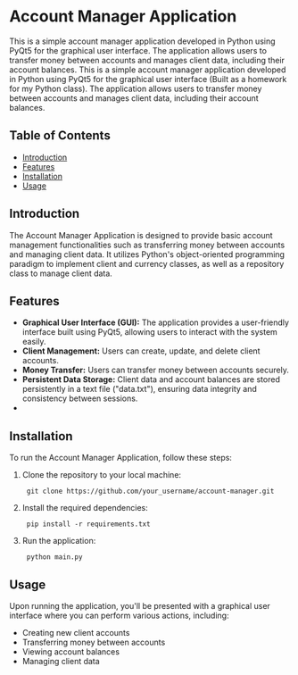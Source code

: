 # Account Manager Application

This is a simple account manager application developed in Python using PyQt5 for the graphical user interface. The application allows users to transfer money between accounts and manages client data, including their account balances.
This is a simple account manager application developed in Python using PyQt5 for the graphical user interface (Built as a homework for my Python class). The application allows users to transfer money between accounts and manages client data, including their account balances.

## Table of Contents

- [Introduction](#introduction)
- [Features](#features)
- [Installation](#installation)
- [Usage](#usage)
## Introduction

The Account Manager Application is designed to provide basic account management functionalities such as transferring money between accounts and managing client data. It utilizes Python's object-oriented programming paradigm to implement client and currency classes, as well as a repository class to manage client data.

## Features

- **Graphical User Interface (GUI):** The application provides a user-friendly interface built using PyQt5, allowing users to interact with the system easily.
- **Client Management:** Users can create, update, and delete client accounts.
- **Money Transfer:** Users can transfer money between accounts securely.
- **Persistent Data Storage:** Client data and account balances are stored persistently in a text file ("data.txt"), ensuring data integrity and consistency between sessions.
- 
## Installation

To run the Account Manager Application, follow these steps:
1. Clone the repository to your local machine:

        git clone https://github.com/your_username/account-manager.git
   
3. Install the required dependencies:
   
        pip install -r requirements.txt
   
4. Run the application:
   
        python main.py
   
## Usage
Upon running the application, you'll be presented with a graphical user interface where you can perform various actions, including:
- Creating new client accounts
- Transferring money between accounts
- Viewing account balances
- Managing client data
